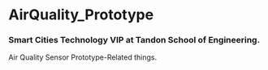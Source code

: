 # AirQuality_Prototype
### Smart Cities Technology VIP at Tandon School of Engineering.

Air Quality Sensor Prototype-Related things.
